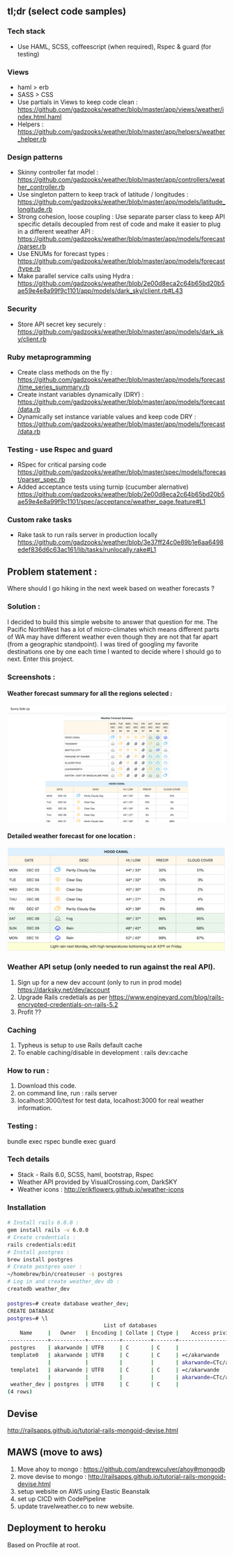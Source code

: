 ## tl;dr (select code samples)
### Tech stack
- Use HAML, SCSS, coffeescript (when required), Rspec & guard (for testing)
### Views
- haml > erb
- SASS > CSS
- Use partials in Views to keep code clean : https://github.com/gadzooks/weather/blob/master/app/views/weather/index.html.haml
- Helpers  : https://github.com/gadzooks/weather/blob/master/app/helpers/weather_helper.rb

### Design patterns
- Skinny controller fat model : https://github.com/gadzooks/weather/blob/master/app/controllers/weather_controller.rb
- Use singleton pattern to keep track of latitude / longitudes : https://github.com/gadzooks/weather/blob/master/app/models/latitude_longitude.rb
- Strong cohesion, loose coupling : Use separate parser class to keep API specific details decoupled from rest of code and make it easier to plug in a different weather API :
https://github.com/gadzooks/weather/blob/master/app/models/forecast/parser.rb
- Use ENUMs for forecast types : https://github.com/gadzooks/weather/blob/master/app/models/forecast/type.rb
- Make parallel service calls using Hydra : https://github.com/gadzooks/weather/blob/2e00d8eca2c64b65bd20b5ae59e4e8a99f9c1101/app/models/dark_sky/client.rb#L43

### Security
- Store API secret key securely : https://github.com/gadzooks/weather/blob/master/app/models/dark_sky/client.rb

### Ruby metaprogramming
- Create class methods on the fly : https://github.com/gadzooks/weather/blob/master/app/models/forecast/time_series_summary.rb
- Create instant variables dynamically (DRY) : https://github.com/gadzooks/weather/blob/master/app/models/forecast/data.rb
- Dynamically set instance variable values and keep code DRY : https://github.com/gadzooks/weather/blob/master/app/models/forecast/data.rb

### Testing - use Rspec and guard
- RSpec for critical parsing code
https://github.com/gadzooks/weather/blob/master/spec/models/forecast/parser_spec.rb
- Added acceptance tests using turnip (cucumber alernative) 
https://github.com/gadzooks/weather/blob/2e00d8eca2c64b65bd20b5ae59e4e8a99f9c1101/spec/acceptance/weather_page.feature#L1

### Custom rake tasks
- Rake task to run rails server in production locally 
https://github.com/gadzooks/weather/blob/3e37ff24c0e89b1e6aa6498edef836d6c63ac161/lib/tasks/runlocally.rake#L1

## Problem statement :
Where should I go hiking in the next week based on weather forecasts ?

### Solution :
I decided to build this simple website to answer that question for me. The Pacific NorthWest has a lot of micro-climates which means different parts of WA may have different weather even though they are not that far apart (from a geographic standpoint). I was tired of googling my favorite destinations one by one each time I wanted to decide where I should go to next. Enter this project.

### Screenshots :
#### Weather forecast summary for all the regions selected :
![Alt text](https://github.com/gadzooks/weather/blob/master/public/Weather-page-summary-table.png?raw=true "Weather forecast summary table")
#### Detailed weather forecast for one location :
![Alt text](https://github.com/gadzooks/weather/blob/master/public/Weather-detailed.png?raw=true "Detailed forecasat for one location")

### Weather API setup (only needed to run against the real API).
1) Sign up for a new dev account (only to run in prod mode) https://darksky.net/dev/account
2) Upgrade Rails credetials as per https://www.engineyard.com/blog/rails-encrypted-credentials-on-rails-5.2
3) Profit ??

### Caching
1) Typheus is setup to use Rails default cache
2) To enable caching/disable in development : rails dev:cache

### How to run :
1) Download this code.
2) on command line, run : rails server
3) localhost:3000/test for test data, localhost:3000 for real weather information.

### Testing :
bundle exec rspec
bundle exec guard

### Tech details
* Stack - Rails 6.0, SCSS, haml, bootstrap, Rspec
* Weather API provided by VisualCrossing.com, DarkSKY
* Weather icons : http://erikflowers.github.io/weather-icons

### Installation
```sh
# Install rails 6.0.0 : 
gem install rails -v 6.0.0
# Create credentials : 
rails credentials:edit
# Install postgres : 
brew install postgres
# Create postgres user : 
~/homebrew/bin/createuser -s postgres
# Log in and create weather_dev db : 
createdb weather_dev

postgres=# create database weather_dev;
CREATE DATABASE
postgres=# \l
                               List of databases
    Name     |   Owner   | Encoding | Collate | Ctype |    Access privileges
-------------+-----------+----------+---------+-------+-------------------------
 postgres    | akarwande | UTF8     | C       | C     |
 template0   | akarwande | UTF8     | C       | C     | =c/akarwande           +
             |           |          |         |       | akarwande=CTc/akarwande
 template1   | akarwande | UTF8     | C       | C     | =c/akarwande           +
             |           |          |         |       | akarwande=CTc/akarwande
 weather_dev | postgres  | UTF8     | C       | C     |
(4 rows)
```

## Devise
http://railsapps.github.io/tutorial-rails-mongoid-devise.html

## MAWS (move to aws)
1. Move ahoy to mongo : https://github.com/andrewculver/ahoy#mongodb
2. move devise to mongo : http://railsapps.github.io/tutorial-rails-mongoid-devise.html
3. setup website on AWS using Elastic Beanstalk
4. set up CICD with CodePipeline
5. update travelweather.co to new website.

## Deployment to heroku
Based on Procfile at root.
